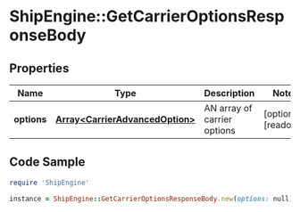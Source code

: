 # ShipEngine::GetCarrierOptionsResponseBody

## Properties

Name | Type | Description | Notes
------------ | ------------- | ------------- | -------------
**options** | [**Array&lt;CarrierAdvancedOption&gt;**](CarrierAdvancedOption.md) | AN array of carrier options | [optional] [readonly] 

## Code Sample

```ruby
require 'ShipEngine'

instance = ShipEngine::GetCarrierOptionsResponseBody.new(options: null)
```


